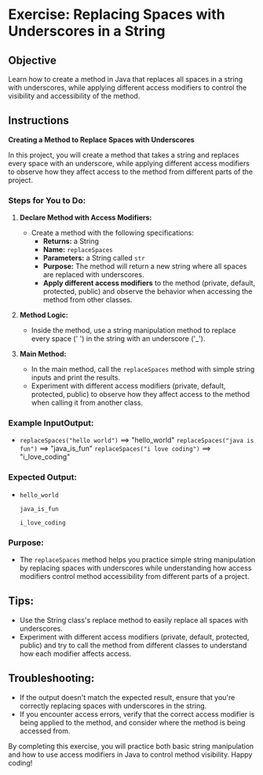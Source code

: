 # Exercise: Replacing Spaces with Underscores in a String

## Objective
Learn how to create a method in Java that replaces all spaces in a string with underscores, while applying different access modifiers to control the visibility and accessibility of the method.

## Instructions

**Creating a Method to Replace Spaces with Underscores**

In this project, you will create a method that takes a string and replaces every space with an underscore, while applying different access modifiers to observe how they affect access to the method from different parts of the project.

### Steps for You to Do:

1. **Declare Method with Access Modifiers:**
    - Create a method with the following specifications:
        - **Returns:** a String
        - **Name:** `replaceSpaces`
        - **Parameters:** a String called `str`
        - **Purpose:** The method will return a new string where all spaces are replaced with underscores.
        - **Apply different access modifiers** to the method (private, default, protected, public) and observe the behavior when accessing the method from other classes.

2. **Method Logic:**
    - Inside the method, use a string manipulation method to replace every space (' ') in the string with an underscore ('_').

3. **Main Method:**
    - In the main method, call the `replaceSpaces` method with simple string inputs and print the results.
    - Experiment with different access modifiers (private, default, protected, public) to observe how they affect access to the method when calling it from another class.

### Example InputOutput:

- `replaceSpaces("hello world")` ==> "hello_world"
  `replaceSpaces("java is fun")` ==> "java_is_fun"
  `replaceSpaces("i love coding")` ==> "i_love_coding"

### Expected Output:

- ```
  hello_world
  ```
  ```
  java_is_fun
  ```
  ```
  i_love_coding
  ```

### Purpose:

- The `replaceSpaces` method helps you practice simple string manipulation by replacing spaces with underscores while understanding how access modifiers control method accessibility from different parts of a project.

## Tips:
- Use the String class's replace method to easily replace all spaces with underscores.
- Experiment with different access modifiers (private, default, protected, public) and try to call the method from different classes to understand how each modifier affects access.

## Troubleshooting:
- If the output doesn't match the expected result, ensure that you're correctly replacing spaces with underscores in the string.
- If you encounter access errors, verify that the correct access modifier is being applied to the method, and consider where the method is being accessed from.

By completing this exercise, you will practice both basic string manipulation and how to use access modifiers in Java to control method visibility. Happy coding!
